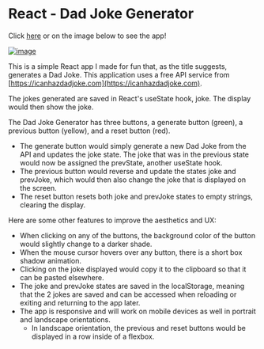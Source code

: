# React - Dad Joke Generator

Click [here](https://edmond-luu.github.io/dad-joke) or on the image below to see the app!

[![image](https://user-images.githubusercontent.com/26613209/193890119-79afded5-1727-4b4d-b187-d41e16dbda79.png)](https://edmond-luu.github.io/dad-joke)

This is a simple React app I made for fun that, as the title suggests, generates a Dad Joke. This application uses a free API service from [https://icanhazdadjoke.com](https://icanhazdadjoke.com).

The jokes generated are saved in React's useState hook, joke. The display would then show the joke.

The Dad Joke Generator has three buttons, a generate button (green), a previous button (yellow), and a reset button (red).
* The generate button would simply generate a new Dad Joke from the API and updates the joke state. The joke that was in the previous state would now be assigned the prevState, another useState hook.
* The previous button would reverse and update the states joke and prevJoke, which would then also change the joke that is displayed on the screen.
* The reset button resets both joke and prevJoke states to empty strings, clearing the display.

Here are some other features to improve the aesthetics and UX:
* When clicking on any of the buttons, the background color of the button would slightly change to a darker shade.
* When the mouse cursor hovers over any button, there is a short box shadow animation.
* Clicking on the joke displayed would copy it to the clipboard so that it can be pasted elsewhere.
* The joke and prevJoke states are saved in the localStorage, meaning that the 2 jokes are saved and can be accessed when reloading or exiting and returning to the app later.
* The app is responsive and will work on mobile devices as well in portrait and landscape orientations.
  * In landscape orientation, the previous and reset buttons would be displayed in a row inside of a flexbox.
